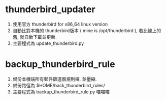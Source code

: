 # thunderbird_updater
1. 使用官方 thunderbird for x86_64 linux version
2. 自動比對本機的 thunderbird版本 ( mine is /opt/thunderbird ), 若比線上的舊, 就自動下載並更新.
3. 主要程式為 update_thunderbird.py

# backup_thunderbird_rule
1. 備份本機端所有郵件篩選器規則檔, 並壓縮.
2. 備份路徑為 $HOME/back_thunderbird_rules/
3. 主要程式為 backup_thunderbird_rule.py  喵喵喵
